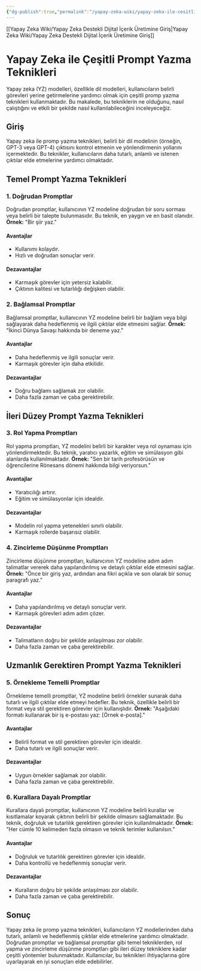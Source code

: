 ```yaml
---
{"dg-publish":true,"permalink":"/yapay-zeka-wiki/yapay-zeka-ile-cesitli-promp-yazma-teknikleri/"}
---
```


[[Yapay Zeka Wiki/Yapay Zeka Destekli Dijital İçerik Üretimine Giriş\|Yapay Zeka Wiki/Yapay Zeka Destekli Dijital İçerik Üretimine Giriş]]
# Yapay Zeka ile Çeşitli Prompt Yazma Teknikleri

Yapay zeka (YZ) modelleri, özellikle dil modelleri, kullanıcıların belirli görevleri yerine getirmelerine yardımcı olmak için çeşitli promp yazma teknikleri kullanmaktadır. Bu makalede, bu tekniklerin ne olduğunu, nasıl çalıştığını ve etkili bir şekilde nasıl kullanılabileceğini inceleyeceğiz.

## Giriş
Yapay zeka ile promp yazma teknikleri, belirli bir dil modelinin (örneğin, GPT-3 veya GPT-4) çıktısını kontrol etmenin ve yönlendirmenin yollarını içermektedir. Bu teknikler, kullanıcıların daha tutarlı, anlamlı ve istenen çıktılar elde etmelerine yardımcı olmaktadır.

## Temel Prompt Yazma Teknikleri

### 1. Doğrudan Promptlar
Doğrudan promptlar, kullanıcının YZ modeline doğrudan bir soru sorması veya belirli bir talepte bulunmasıdır. Bu teknik, en yaygın ve en basit olanıdır.
**Örnek:** "Bir şiir yaz."

#### Avantajlar
- Kullanımı kolaydır.
- Hızlı ve doğrudan sonuçlar verir.

#### Dezavantajlar
- Karmaşık görevler için yetersiz kalabilir.
- Çıktının kalitesi ve tutarlılığı değişken olabilir.

### 2. Bağlamsal Promptlar
Bağlamsal promptlar, kullanıcının YZ modeline belirli bir bağlam veya bilgi sağlayarak daha hedeflenmiş ve ilgili çıktılar elde etmesini sağlar.
**Örnek:** "İkinci Dünya Savaşı hakkında bir deneme yaz."

#### Avantajlar
- Daha hedeflenmiş ve ilgili sonuçlar verir.
- Karmaşık görevler için daha etkilidir.

#### Dezavantajlar
- Doğru bağlamı sağlamak zor olabilir.
- Daha fazla zaman ve çaba gerektirebilir.

## İleri Düzey Prompt Yazma Teknikleri

### 3. Rol Yapma Promptları
Rol yapma promptları, YZ modelini belirli bir karakter veya rol oynaması için yönlendirmektedir. Bu teknik, yaratıcı yazarlık, eğitim ve simülasyon gibi alanlarda kullanılmaktadır.
**Örnek:** "Sen bir tarih profesörüsün ve öğrencilerine Rönesans dönemi hakkında bilgi veriyorsun."

#### Avantajlar
- Yaratıcılığı artırır.
- Eğitim ve simülasyonlar için idealdir.

#### Dezavantajlar
- Modelin rol yapma yetenekleri sınırlı olabilir.
- Karmaşık rollerde başarısız olabilir.

### 4. Zincirleme Düşünme Promptları
Zincirleme düşünme promptları, kullanıcının YZ modeline adım adım talimatlar vererek daha yapılandırılmış ve detaylı çıktılar elde etmesini sağlar.
**Örnek:** "Önce bir giriş yaz, ardından ana fikri açıkla ve son olarak bir sonuç paragrafı yaz."

#### Avantajlar
- Daha yapılandırılmış ve detaylı sonuçlar verir.
- Karmaşık görevleri adım adım çözer.

#### Dezavantajlar
- Talimatların doğru bir şekilde anlaşılması zor olabilir.
- Daha fazla zaman ve çaba gerektirebilir.

## Uzmanlık Gerektiren Prompt Yazma Teknikleri

### 5. Örnekleme Temelli Promptlar
Örnekleme temelli promptlar, YZ modeline belirli örnekler sunarak daha tutarlı ve ilgili çıktılar elde etmeyi hedefler. Bu teknik, özellikle belirli bir format veya stil gerektiren görevler için kullanışlıdır.
**Örnek:** "Aşağıdaki formatı kullanarak bir iş e-postası yaz: [Örnek e-posta]."

#### Avantajlar
- Belirli format ve stil gerektiren görevler için idealdir.
- Daha tutarlı ve ilgili sonuçlar verir.

#### Dezavantajlar
- Uygun örnekler sağlamak zor olabilir.
- Daha fazla zaman ve çaba gerektirebilir.

### 6. Kurallara Dayalı Promptlar
Kurallara dayalı promptlar, kullanıcının YZ modeline belirli kurallar ve kısıtlamalar koyarak çıktının belirli bir şekilde olmasını sağlamaktadır. Bu teknik, doğruluk ve tutarlılık gerektiren görevler için kullanılmaktadır.
**Örnek:** "Her cümle 10 kelimeden fazla olmasın ve teknik terimler kullanılsın."

#### Avantajlar
- Doğruluk ve tutarlılık gerektiren görevler için idealdir.
- Daha kontrollü ve hedeflenmiş sonuçlar verir.

#### Dezavantajlar
- Kuralların doğru bir şekilde anlaşılması zor olabilir.
- Daha fazla zaman ve çaba gerektirebilir.

## Sonuç
Yapay zeka ile promp yazma teknikleri, kullanıcıların YZ modellerinden daha tutarlı, anlamlı ve hedeflenmiş çıktılar elde etmelerine yardımcı olmaktadır. Doğrudan promptlar ve bağlamsal promptlar gibi temel tekniklerden, rol yapma ve zincirleme düşünme promptları gibi ileri düzey tekniklere kadar çeşitli yöntemler bulunmaktadır. Kullanıcılar, bu teknikleri ihtiyaçlarına göre uyarlayarak en iyi sonuçları elde edebilirler.